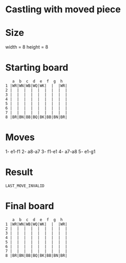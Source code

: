 # Castling with moved piece

# Size
width = 8
height = 8

# Starting board
```
   a  b  c  d  e  f  g  h
1 |WR|WN|WB|WQ|WK|  |  |WR|
2 |  |  |  |  |  |  |  |  |
3 |  |  |  |  |  |  |  |  |
4 |  |  |  |  |  |  |  |  |
5 |  |  |  |  |  |  |  |  |
6 |  |  |  |  |  |  |  |  |
7 |  |  |  |  |  |  |  |  |
8 |BR|BN|BB|BQ|BK|BB|BN|BR|
```
# Moves
1- e1-f1
2- a8-a7
3- f1-e1
4- a7-a8
5- e1-g1



# Result
`LAST_MOVE_INVALID`

# Final board
```
   a  b  c  d  e  f  g  h
1 |WR|WN|WB|WQ|WK|  |  |WR|
2 |  |  |  |  |  |  |  |  |
3 |  |  |  |  |  |  |  |  |
4 |  |  |  |  |  |  |  |  |
5 |  |  |  |  |  |  |  |  |
6 |  |  |  |  |  |  |  |  |
7 |  |  |  |  |  |  |  |  |
8 |BR|BN|BB|BQ|BK|BB|BN|BR|
```
